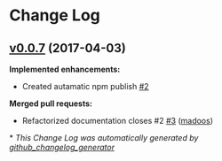 # Change Log

## [v0.0.7](https://github.com/madoos/type/tree/v0.0.7) (2017-04-03)
**Implemented enhancements:**

- Created autamatic npm publish [\#2](https://github.com/madoos/type/issues/2)

**Merged pull requests:**

- Refactorized documentation closes \#2 [\#3](https://github.com/madoos/type/pull/3) ([madoos](https://github.com/madoos))



\* *This Change Log was automatically generated by [github_changelog_generator](https://github.com/skywinder/Github-Changelog-Generator)*